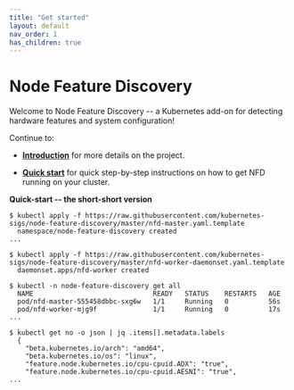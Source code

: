 ```yaml
---
title: "Get started"
layout: default
nav_order: 1
has_children: true
---
```

# Node Feature Discovery

Welcome to Node Feature Discovery -- a Kubernetes add-on for detecting hardware
features and system configuration!

Continue to:
- **[Introduction](get-started/introduction.md)** for more details on the project.

- **[Quick start](get-started/quick-start.md)** for quick step-by-step instructions on how to get NFD running on your cluster.


**Quick-start -- the short-short version**
```
$ kubectl apply -f https://raw.githubusercontent.com/kubernetes-sigs/node-feature-discovery/master/nfd-master.yaml.template
  namespace/node-feature-discovery created
...

$ kubectl apply -f https://raw.githubusercontent.com/kubernetes-sigs/node-feature-discovery/master/nfd-worker-daemonset.yaml.template
  daemonset.apps/nfd-worker created

$ kubectl -n node-feature-discovery get all
  NAME                              READY   STATUS    RESTARTS   AGE
  pod/nfd-master-555458dbbc-sxg6w   1/1     Running   0          56s
  pod/nfd-worker-mjg9f              1/1     Running   0          17s
...

$ kubectl get no -o json | jq .items[].metadata.labels
  {
    "beta.kubernetes.io/arch": "amd64",
    "beta.kubernetes.io/os": "linux",
    "feature.node.kubernetes.io/cpu-cpuid.ADX": "true",
    "feature.node.kubernetes.io/cpu-cpuid.AESNI": "true",
...

```
